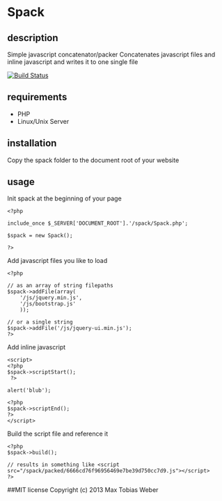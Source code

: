 # Spack

## description
Simple javascript concatenator/packer
Concatenates javascript files and inline javascript and writes it to one single file

[![Build Status](https://travis-ci.org/cioddi/spack.php.png)](https://travis-ci.org/cioddi/spack.php)

## requirements 
- PHP
- Linux/Unix Server

## installation
Copy the spack folder to the document root of your website

## usage

Init spack at the beginning of your page

```
<?php 

include_once $_SERVER['DOCUMENT_ROOT'].'/spack/Spack.php';

$spack = new Spack();

?>
```


Add javascript files you like to load

```
<?php

// as an array of string filepaths
$spack->addFile(array(
    '/js/jquery.min.js',
    '/js/bootstrap.js'
    ));

// or a single string
$spack->addFile('/js/jquery-ui.min.js');
?>
```


Add inline javascript 

```
<script>
<?php 
$spack->scriptStart();
 ?>

alert('blub');

<?php 
$spack->scriptEnd();
?>
</script>
```


Build the script file and reference it

```
<?php 
$spack->build();

// results in something like <script src="/spack/packed/6666cd76f96956469e7be39d750cc7d9.js"></script>
?>
```

##MIT license
Copyright (c) 2013 Max Tobias Weber